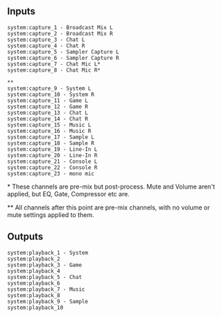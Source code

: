 ## Inputs
```
system:capture_1 - Broadcast Mix L
system:capture_2 - Broadcast Mix R
system:capture_3 - Chat L
system:capture_4 - Chat R
system:capture_5 - Sampler Capture L
system:capture_6 - Sampler Capture R
system:capture_7 - Chat Mic L*
system:capture_8 - Chat Mic R*

** 
system:capture_9 - System L
system:capture_10 - System R
system:capture_11 - Game L
system:capture_12 - Game R
system:capture_13 - Chat L
system:capture_14 - Chat R
system:capture_15 - Music L
system:capture_16 - Music R
system:capture_17 - Sample L
system:capture_18 - Sample R
system:capture_19 - Line-In L
system:capture_20 - Line-In R
system:capture_21 - Console L
system:capture_22 - Console R
system:capture_23 - mono mic
```
\* These channels are pre-mix but post-process. Mute and Volume aren't applied, but EQ, Gate, Compressor etc are.

\** All channels after this point are pre-mix channels, with no volume or mute settings applied to them.

## Outputs
```
system:playback_1 - System
system:playback_2
system:playback_3 - Game
system:playback_4
system:playback_5 - Chat
system:playback_6
system:playback_7 - Music
system:playback_8
system:playback_9 - Sample
system:playback_10
```
